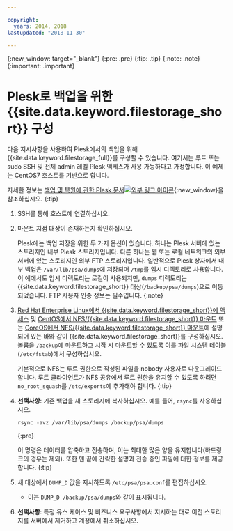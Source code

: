 ```yaml
---

copyright:
  years: 2014, 2018
lastupdated: "2018-11-30"

---
```

{:new_window: target="_blank"}
{:pre: .pre}
{:tip: .tip}
{:note: .note}
{:important: .important}

# Plesk로 백업을 위한 {{site.data.keyword.filestorage_short}} 구성

다음 지시사항을 사용하여 Plesk에서의 백업을 위해 {{site.data.keyword.filestorage_full}}를 구성할 수 있습니다. 여기서는 루트 또는 sudo SSH 및 전체 admin 레벨 Plesk 액세스가 사용 가능하다고 가정합니다. 이 예제는 CentOS7 호스트를 기반으로 합니다.

자세한 정보는 [백업 및 복원에 관한 Plesk 문서![외부 링크 아이콘](../../icons/launch-glyph.svg "외부 링크 아이콘")](https://docs.plesk.com/en-US/12.5/administrator-guide/backing-up-and-restoration.59256/){:new_window}을 참조하십시오.
{:tip}

1. SSH를 통해 호스트에 연결하십시오.
2. 마운트 지점 대상이 존재하는지 확인하십시오. <br />

   Plesk에는 백업 저장을 위한 두 가지 옵션이 있습니다. 하나는 Plesk 서버에 있는 스토리지인 내부 Plesk 스토리지입니다. 다른 하나는 웹 또는 로컬 네트워크의 외부 서버에 있는 스토리지인 외부 FTP 스토리지입니다. 일반적으로 Plesk 상자에서 내부 백업은 `/var/lib/psa/dumps`에 저장되며 `/tmp`를 임시 디렉토리로 사용합니다. 이 예에서도 임시 디렉토리는 로컬이 사용되지만, `dumps` 디렉토리는 {{site.data.keyword.filestorage_short}} 대상(`/backup/psa/dumps`)으로 이동되었습니다. FTP 사용자 인증 정보는 필수입니다.
   {:note}
3. [Red Hat Enterprise Linux에서 {{site.data.keyword.filestorage_short}}에 액세스](accessing-file-storage-linux.html) 및 [CentOS에서 NFS/{{site.data.keyword.filestorage_short}} 마운트](mounting-nsf-file-storage.html) 또는 [CoreOS에서 NFS/{{site.data.keyword.filestorage_short}} 마운트](mounting-storage-coreos.html)에 설명되어 있는 바와 같이 {{site.data.keyword.filestorage_short}}를 구성하십시오. 볼륨을 `/backup`에 마운트하고 시작 시 마운트할 수 있도록 이를 파일 시스템 테이블(`/etc/fstab`)에서 구성하십시오. <br />

   기본적으로 NFS는 루트 권한으로 작성된 파일을 nobody 사용자로 다운그레이드합니다. 루트 클라이언트가 NFS 공유에서 루트 권한을 유지할 수 있도록 하려면 `no_root_squash`를 `/etc/exports`에 추가해야 합니다.
   {:tip}
4. **선택사항**: 기존 백업을 새 스토리지에 복사하십시오. 예를 들어, `rsync`를 사용하십시오.
   ```
   rsync -avz /var/lib/psa/dumps /backup/psa/dumps
   ```
   {:pre}

   이 명령은 데이터를 압축하고 전송하며, 이는 최대한 많은 양을 유지합니다(하드링크의 경우는 제외). 또한 맨 끝에 간략한 설명과 전송 중인 파일에 대한 정보를 제공합니다.
   {:tip}
5. 새 대상에서 `DUMP_D` 값을 지시하도록 `/etc/psa/psa.conf`를 편집하십시오.
    - 이는 `DUMP_D /backup/psa/dumps`와 같이 표시됩니다.
6. **선택사항**: 특정 유스 케이스 및 비즈니스 요구사항에서 지시하는 대로 이전 스토리지를 서버에서 제거하고 계정에서 취소하십시오.
